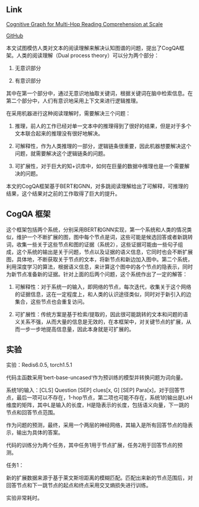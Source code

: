 ## Link
[Cognitive Graph for Multi-Hop Reading Comprehension at Scale](https://arxiv.org/pdf/1905.05460.pdf)

[GitHub](https://github.com/THUDM/CogQA)

本文试图模仿人类对文本的阅读理解来解决认知图谱的问题，提出了CogQA框架。人类的阅读理解（Dual process theory）可以分为两个部分：

1. 无意识部分

2. 有意识部分

其中在第一个部分中，通过无意识地抽取关键词，根据关键词在脑中检索信息。在第二个部分中，人们有意识地采用上下文来进行逻辑推理。

在采用机器进行这种阅读理解时，需要解决三个问题：

1. 推理，前人的工作已经对单一文本中的推理得到了很好的结果，但是对于多个文本联合起来的推理没有很好地解决。

2. 可解释性，作为人类推理的一部分，逻辑链条很重要，因此机器想要解决这个问题，就需要解决这个逻辑链条的问题。

3. 可扩展性，对于巨大的知+识库中，如何在巨量的数据中推理也是一个需要解决的问题。

本文的CogQA框架基于BERT和GNN，对多跳阅读理解给出了可解释，可推理的结果，这个结果对之前的工作取得了巨大的提升。

## CogQA 框架

这个框架包括两个系统，分别采用BERT和GNN实现，第一个系统和人类的情况类似，维护一个不断扩展的图，图中每个节点是词，这些可能是候选回答或者新跳转词，收集一些关于这些节点和图的证据（系统2），这些证据可能由一些句子组成，这个系统的输出是关于问题，节点以及证据的语义信息，它同时也会不断扩展图，具体地，不断获取关于节点的文本，将新节点和新边加入图中。第二个系统，利用深度学习的算法，根据语义信息，来计算这个图中的各个节点的隐表示，同时为新节点准备新的证据。针对上面的后两个问题，这个系统作出了一定的解答：

1. 可解释性：对于系统一的输入，即网络的节点，每次迭代，收集关于这个网络的证据信息，这在一定程度上，和人类的认识途径类似，同时对于新引入的边集合，这些节点也会重复访问。

2. 可扩展性：传统方案是基于检索/提取的，因此很可能跳转的文本和问题的语义关系不强，从而大量的信息是无效的，在本框架中，对关键节点的扩展，从而一步一步地提高信息量，因此本身就是可扩展的。

## 实验

实验：Redis6.0.5, torch1.5.1

代码主函数采用’bert-base-uncased‘作为预训练的模型并转换问题为词向量。

系统1的输入：[CLS] Question [SEP] clues[x, G] [SEP] Para[x]，对于回答节点，最后一项可以不存在，1-hop节点，第二项也可能不存在，系统1的输出是LxH维度的矩阵，其中L是输入的长度，H是隐表示的长度，包括语义向量，下一跳的节点和回答节点范围。

作为问题的预测，最终，采用一个两层的神经网络，其输入是所有回答节点的隐表示，输出为具体的答案。

代码的训练分为两个任务，其中任务1用于节点扩展，任务2用于回答节点的预测。

任务1：

新的扩展数据来源于基于莱文斯坦距离的模糊匹配。匹配出来新的节点范围后，对回答节点和下一跳节点的起点和终点采用交叉熵损失进行训练。

实验非常耗时。


